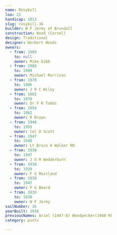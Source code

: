 ```yaml
---
name: Rosybill
loa: 22
handicap: 1013
slug: rosybill-36
builder: W F Jermy of Brundall
construction: Wood (Carvel)
design: Traditional
designer: Herbert Woods
owners:
  - from: 1999
    to: null
    owner: Mike Gibb
  - from: 1986
    to: 1999
    owner: Michael Morrison
  - from: 1970
    to: 1986
    owner: J R C Wiley
  - from: 1962
    to: 1970
    owner: Dr F R Tubbs
  - from: 1956
    to: 1962
    owner: R Brown
  - from: 1948
    to: 1955
    owner: Col D Scott
  - from: 1947
    to: 1948
    owner: Lt Bruce H Walker RN
  - from: 1939
    to: 1947
    owner: J O M Wedderburn
  - from: 1938
    to: 1939
    owner: F G Maitland
  - from: 1938
    to: 1947
    owner: P G Beard
  - from: 1936
    to: 1938
    owner: W F Jermy
sailNumber: 36
yearBuilt: 1936
previousNames: Ariel (1947-8) Woodpecker(1948-9)
category: punts

---
```

